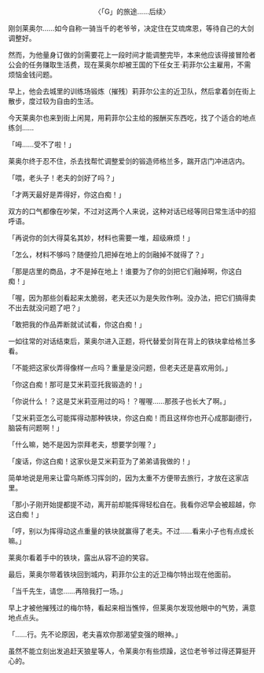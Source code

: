 <p align="center">〈「G」的旅途……后续〉</p>

刚剑莱奥尔……如今自称一骑当千的老爷爷，决定住在艾琉席恩，等待自己的大剑调整好。

然而，为他量身订做的剑需要花上一段时间才能调整完毕，本来他应该得接冒险者公会的任务赚取生活费，现在莱奥尔却被王国的下任女王·莉菲尔公主雇用，不需烦恼金钱问题。

早上，他会去城里的训练场锻炼（摧残）莉菲尔公主的近卫队，然后拿着剑在街上散步，度过较为自由的生活。

今天莱奥尔也来到街上闲晃，用莉菲尔公主给的报酬买东西吃，找了个适合的地点练剑……

「呣……受不了啦！」

莱奥尔终于忍不住，杀去找帮忙调整爱剑的锻造师格兰多，踹开店门冲进店内。

「喂，老头子！老夫的剑好了吗？」

「才两天最好是弄得好，你这白痴！」

双方的口气都像在吵架，不过对这两个人来说，这种对话已经等同日常生活中的招呼语。

「再说你的剑大得莫名其妙，材料也需要一堆，超级麻烦！」

「怎么，材料不够吗？随便捡几把掉在地上的剑融掉不就得了？」

「那是店里的商品，才不是掉在地上！谁要为了你的剑把它们融掉啊，你这白痴！」

「喔，因为那些剑看起来太脆弱，老夫还以为是失败作咧。没办法，把它们搞得卖不出去就没问题了吧？」

「敢把我的作品弄断就试试看，你这白痴！」

一如往常的对话结束后，莱奥尔进入正题，将代替爱剑背在背上的铁块拿给格兰多看。

「不能把这家伙弄得像样一点吗？重量是没问题，但老夫还是喜欢用剑。」

「你这白痴！那可是艾米莉亚托我锻造的！」

「你说什么！？这是艾米莉亚用过的吗！？喔喔……那孩子也长大了啊。」

「艾米莉亚怎么可能挥得动那种铁块，你这白痴！而且这样你也开心成那副德行，脑袋有问题啊！」

「什么嘛，她不是因为崇拜老夫，想要学剑喔？」

「废话，你这白痴！这家伙是艾米莉亚为了弟弟请我做的！」

简单地说是用来让雷乌斯练习挥剑的，因为太重不方便带去旅行，才放在这家店里。

「那小子刚开始提都提不动，离开前却能挥得轻松自在。我看你迟早会被超越，你这白痴！」

「哼，别以为挥得动这点重量的铁块就赢得了老夫。不过……看来小子也有点成长嘛。」

莱奥尔看着手中的铁块，露出从容不迫的笑容。

最后，莱奥尔带着铁块回到城内，莉菲尔公主的近卫梅尔特出现在他面前。

「当千先生，请您……再陪我打一场。」

早上才被他摧残过的梅尔特，看起来相当憔悴，但莱奥尔发现他眼中的气势，满意地点点头。

「……行。先不论原因，老夫喜欢你那渴望变强的眼神。」

虽然不能立刻出发追赶天狼星等人，令莱奥尔有些烦躁，这位老爷爷过得还算挺开心的。

